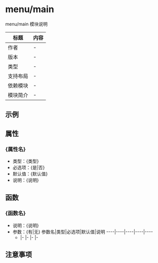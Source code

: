 # menu/main

menu/main 模块说明

标题|内容
----|----
作者|-
版本|-
类型|-
支持布局|-
依赖模块|-
模块简介|-

## 示例
<!--example|DO NOT CHANGE!-->

## 属性

### {属性名}

- 类型：{类型}
- 必选项：{是|否}
- 默认值：{默认值}
- 说明：{说明}

## 函数

### {函数名}

- 说明：{说明}
- 参数：{有|无}
	参数名|类型|必选项|默认值|说明
	----|----|----|----|----
	-   |-   |-   |-   |-


## 注意事项


